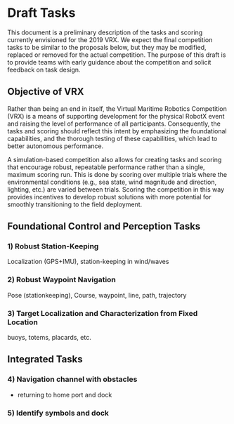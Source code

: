 # Draft Tasks #

This document is a preliminary description of the tasks and scoring currently envisioned for the 2019 VRX.  We expect the final competition tasks to be similar to the proposals below, but they may be modified, replaced or removed for the actual competition.  The purpose of this draft is to provide teams with early guidance about the competition and solicit feedback on task design.

## Objective of VRX ##

Rather than being an end in itself, the Virtual Maritime Robotics Competition (VRX) is a means of supporting development for the physical RobotX event and raising the level of performance of all participants.  Consequently, the tasks and scoring should reflect this intent by emphasizing the foundational capabilities, and the thorough testing of these capabilities, which lead to better autonomous performance.

A simulation-based competition also allows for creating tasks and scoring that encourage robust, repeatable performance rather than a single, maximum scoring run.  This is done by scoring over multiple trials where the environmental conditions (e.g., sea state, wind magnitude and direction, lighting, etc.) are varied between trials.  Scoring the competition in this way provides incentives to develop robust solutions with more potential for smoothly transitioning to the field deployment.

## Foundational Control and Perception Tasks ##

### 1) Robust Station-Keeping ###

Localization (GPS+IMU), station-keeping in wind/waves

### 2) Robust Waypoint Navigation ###

Pose (stationkeeping),  Course, waypoint, line, path, trajectory

### 3) Target Localization and Characterization from Fixed Location ###

buoys, totems, placards, etc.

## Integrated Tasks ##

### 4) Navigation channel with obstacles ###

 - returning to home port and dock

### 5) Identify symbols and dock ###